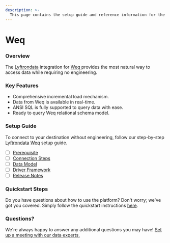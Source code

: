 ```yaml
---
description: >-
  This page contains the setup guide and reference information for the Weq source connector.
---
```


# Weq

### Overview

The [Lyftrondata](https://www.lyftrondata.com/) integration for [Weq](https://www.lyftrondata.com/integration/weq/)[ ](https://www.lyftrondata.com/integration/weq/)provides the most natural way to access data while requiring no engineering.

### Key Features

* Comprehensive incremental load mechanism.
* Data from Weq is available in real-time.&#x20;
* ANSI SQL is fully supported to query data with ease.
* Ready to query Weq relational schema model.

### Setup Guide

To connect to your destination without engineering, follow our step-by-step [Lyftrondata](https://www.lyftrondata.com/)  [Weq](https://www.lyftrondata.com/integration/weq/) setup guide.

* [ ] [Prerequisite](../../marketing-analytics/weq/prerequisite.md)
* [ ] [Connection Steps](../../marketing-analytics/weq/connection-steps.md)
* [ ] [Data Model](../../marketing-analytics/weq/data-model/)
* [ ] [Driver Framework](../../marketing-analytics/weq/driver-framework/)
* [ ] [Release Notes](../../marketing-analytics/weq/release-notes.md)

### Quickstart Steps

Do you have questions about how to use the platform? Don't worry; we've got you covered. Simply follow the quickstart instructions [here](../../../quickstart-steps.md).

### Questions? <a href="#questions" id="questions"></a>

We're always happy to answer any additional questions you may have! [Set up a meeting with our data experts.](https://www.lyftrondata.com/book-a-meeting/)

